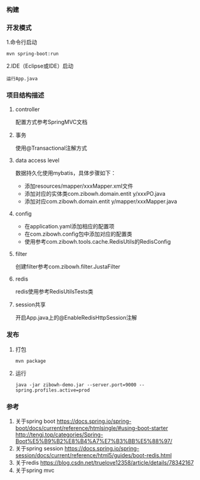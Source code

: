 ### 构建

### 开发模式
1.命令行启动
```
mvn spring-boot:run
```
2.IDE（Eclipse或IDE）启动

    运行App.java

### 项目结构描述

1. controller

    配置方式参考SpringMVC文档
    
2. 事务

    使用@Transactional注解方式
    
2. data access level
    
    数据持久化使用mybatis，具体步骤如下：
    
    - 添加resources/mapper/xxxMapper.xml文件
    - 添加对应的实体类com.zibowh.domain.entit
    y/xxxPO.java
    - 添加对应com.zibowh.domain.entit
          y/mapper/xxxMapper.java
          
3. config
    - 在application.yaml添加相应的配置项
    - 在com.zibowh.config包中添加对应的配置类
    - 使用参考com.zibowh.tools.cache.RedisUtils的RedisConfig
4. filter
    
    创建filter参考com.zibowh.filter.JustaFilter
    
5. redis
    
    redis使用参考RedisUtilsTests类
6. session共享

    开启App.java上的@EnableRedisHttpSession注解

### 发布
1. 打包
    ```
    mvn package
    ```
2. 运行
    ```
    java -jar zibowh-demo.jar --server.port=9000 --spring.profiles.active=prod
   
    ```
### 参考
1. 关于spring boot
    https://docs.spring.io/spring-boot/docs/current/reference/htmlsingle/#using-boot-starter
    http://tengj.top/categories/Spring-Boot%E5%B9%B2%E8%B4%A7%E7%B3%BB%E5%88%97/
2. 关于spring session
    https://docs.spring.io/spring-session/docs/current/reference/html5/guides/boot-redis.html
3. 关于redis
    https://blog.csdn.net/truelove12358/article/details/78342167
4. 关于spring mvc
    
